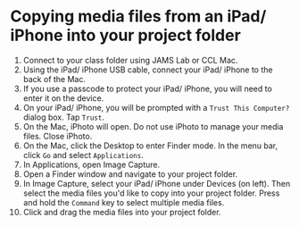 # Copying media files from an iPad\/ iPhone into your project folder

1. Connect to your class folder using JAMS Lab or CCL Mac.
2. Using the iPad\/ iPhone USB cable, connect your iPad\/ iPhone to the back of the Mac.
3. If you use a passcode to protect your iPad\/ iPhone, you will need to enter it on the device.
4. On your iPad\/ iPhone, you will be prompted with a `Trust This Computer?` dialog box. Tap `Trust`.
5. On the Mac, iPhoto will open. Do not use iPhoto to manage your media files. Close iPhoto.
6. On the Mac, click the Desktop to enter Finder mode. In the menu bar, click `Go` and select `Applications`.
7. In Applications, open Image Capture.
8. Open a Finder window and navigate to your project folder.
9. In Image Capture, select your iPad\/ iPhone under Devices \(on left\). Then select the media files you'd like to copy into your project folder. Press and hold the `Command` key to select multiple media files.
10. Click and drag the media files into your project folder.

